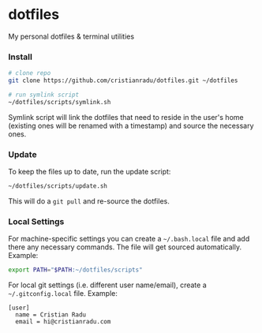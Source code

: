 # dotfiles

My personal dotfiles &amp; terminal utilities

### Install

```bash
# clone repo
git clone https://github.com/cristianradu/dotfiles.git ~/dotfiles

# run symlink script
~/dotfiles/scripts/symlink.sh
```

Symlink script will link the dotfiles that need to reside in the user's home (existing ones will be renamed with a timestamp) and source the necessary ones.

### Update

To keep the files up to date, run the update script:

```bash
~/dotfiles/scripts/update.sh
```

This will do a `git pull` and re-source the dotfiles.

### Local Settings

For machine-specific settings you can create a `~/.bash.local` file and add there any necessary commands. The file will get sourced automatically. Example:

```bash
export PATH="$PATH:~/dotfiles/scripts"
```
For local git settings (i.e. different user name/email), create a `~/.gitconfig.local` file. Example:

```
[user]
  name = Cristian Radu
  email = hi@cristianradu.com
```
